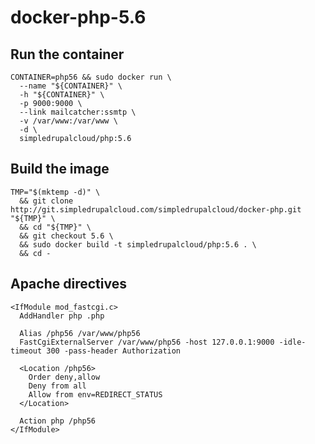 # docker-php-5.6

## Run the container

    CONTAINER=php56 && sudo docker run \
      --name "${CONTAINER}" \
      -h "${CONTAINER}" \
      -p 9000:9000 \
      --link mailcatcher:ssmtp \
      -v /var/www:/var/www \
      -d \
      simpledrupalcloud/php:5.6

## Build the image

    TMP="$(mktemp -d)" \
      && git clone http://git.simpledrupalcloud.com/simpledrupalcloud/docker-php.git "${TMP}" \
      && cd "${TMP}" \
      && git checkout 5.6 \
      && sudo docker build -t simpledrupalcloud/php:5.6 . \
      && cd -

## Apache directives

    <IfModule mod_fastcgi.c>
      AddHandler php .php

      Alias /php56 /var/www/php56
      FastCgiExternalServer /var/www/php56 -host 127.0.0.1:9000 -idle-timeout 300 -pass-header Authorization

      <Location /php56>
        Order deny,allow
        Deny from all
        Allow from env=REDIRECT_STATUS
      </Location>

      Action php /php56
    </IfModule>
